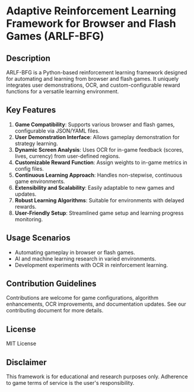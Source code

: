# Adaptive Reinforcement Learning Framework for Browser and Flash Games (ARLF-BFG)

## Description
ARLF-BFG is a Python-based reinforcement learning framework designed for automating and learning from browser and flash games. It uniquely integrates user demonstrations, OCR, and custom-configurable reward functions for a versatile learning environment.

## Key Features
1. **Game Compatibility**: Supports various browser and flash games, configurable via JSON/YAML files.
2. **User Demonstration Interface**: Allows gameplay demonstration for strategy learning.
3. **Dynamic Screen Analysis**: Uses OCR for in-game feedback (scores, lives, currency) from user-defined regions.
4. **Customizable Reward Function**: Assign weights to in-game metrics in config files.
5. **Continuous Learning Approach**: Handles non-stepwise, continuous game environments.
6. **Extensibility and Scalability**: Easily adaptable to new games and updates.
7. **Robust Learning Algorithms**: Suitable for environments with delayed rewards.
8. **User-Friendly Setup**: Streamlined game setup and learning progress monitoring.

## Usage Scenarios
- Automating gameplay in browser or flash games.
- AI and machine learning research in varied environments.
- Development experiments with OCR in reinforcement learning.

## Contribution Guidelines
Contributions are welcome for game configurations, algorithm enhancements, OCR improvements, and documentation updates. See our contributing document for more details.

## License
MIT License

## Disclaimer
This framework is for educational and research purposes only. Adherence to game terms of service is the user's responsibility.

